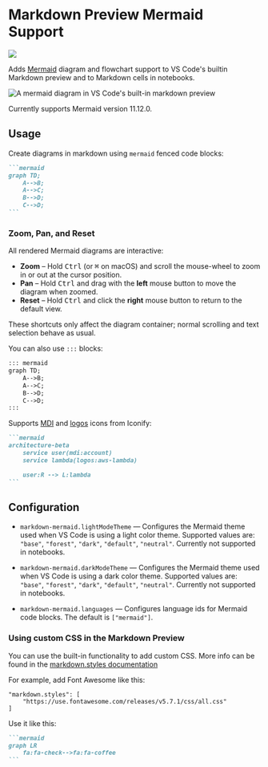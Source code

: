 # Markdown Preview Mermaid Support

[![](https://vsmarketplacebadges.dev/version/bierner.markdown-mermaid.png)](https://marketplace.visualstudio.com/items?itemName=bierner.markdown-mermaid)

Adds [Mermaid](https://mermaid-js.github.io/mermaid/#/) diagram and flowchart support to VS Code's builtin Markdown preview and to Markdown cells in notebooks.

![A mermaid diagram in VS Code's built-in markdown preview](https://github.com/mjbvz/vscode-markdown-mermaid/raw/master/docs/example.png)

Currently supports Mermaid version 11.12.0.

## Usage

Create diagrams in markdown using `mermaid` fenced code blocks:

~~~markdown
```mermaid
graph TD;
    A-->B;
    A-->C;
    B-->D;
    C-->D;
```
~~~

### Zoom, Pan, and Reset

All rendered Mermaid diagrams are interactive:

* **Zoom** – Hold <kbd>Ctrl</kbd> (or <kbd>⌘</kbd> on macOS) and scroll the mouse-wheel to zoom in or out at the cursor position.
* **Pan** – Hold <kbd>Ctrl</kbd> and drag with the **left** mouse button to move the diagram when zoomed.
* **Reset** – Hold <kbd>Ctrl</kbd> and click the **right** mouse button to return to the default view.

These shortcuts only affect the diagram container; normal scrolling and text selection behave as usual.

You can also use `:::` blocks:

```markdown
::: mermaid
graph TD;
    A-->B;
    A-->C;
    B-->D;
    C-->D;
:::
```

Supports [MDI](https://icon-sets.iconify.design/mdi/) and [logos](https://icon-sets.iconify.design/logos/) icons from Iconify:

~~~markdown
```mermaid
architecture-beta
    service user(mdi:account)
    service lambda(logos:aws-lambda)

    user:R --> L:lambda
```
~~~


## Configuration

- `markdown-mermaid.lightModeTheme` — Configures the Mermaid theme used when VS Code is using a light color theme. Supported values are: `"base"`, `"forest"`, `"dark"`, `"default"`, `"neutral"`. Currently not supported in notebooks.

- `markdown-mermaid.darkModeTheme` — Configures the Mermaid theme used when VS Code is using a dark color theme. Supported values are: `"base"`, `"forest"`, `"dark"`, `"default"`, `"neutral"`. Currently not supported in notebooks.

- `markdown-mermaid.languages` — Configures language ids for Mermaid code blocks. The default is `["mermaid"]`.

### Using custom CSS in the Markdown Preview

You can use the built-in functionality to add custom CSS. More info can be found in the [markdown.styles documentation](https://code.visualstudio.com/Docs/languages/markdown#_using-your-own-css)

For example, add Font Awesome like this:

```
"markdown.styles": [
    "https://use.fontawesome.com/releases/v5.7.1/css/all.css"
]
```

Use it like this:

~~~markdown
```mermaid
graph LR
    fa:fa-check-->fa:fa-coffee
```
~~~
